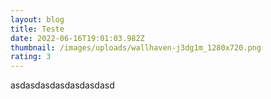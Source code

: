 ```yaml
---
layout: blog
title: Teste
date: 2022-06-16T19:01:03.982Z
thumbnail: /images/uploads/wallhaven-j3dg1m_1280x720.png
rating: 3
---
```

asdasdasdasdasdasdasd